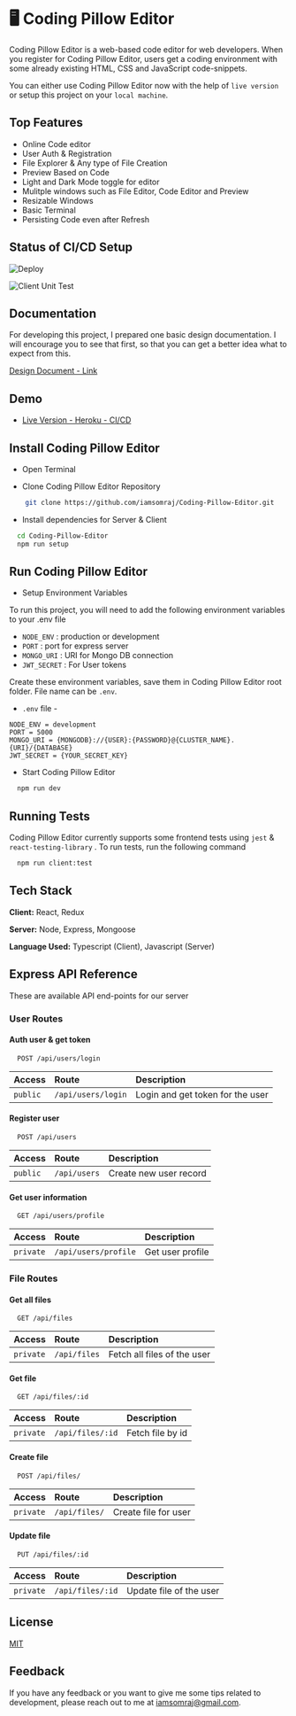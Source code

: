 # 🖥 Coding Pillow Editor

Coding Pillow Editor is a web-based code editor for web developers. When you register for Coding Pillow Editor, users get a coding environment with some already existing HTML, CSS and JavaScript code-snippets.

You can either use Coding Pillow Editor now with the help of `live version` or setup this project on your `local machine`.

## Top Features

- Online Code editor
- User Auth & Registration
- File Explorer & Any type of File Creation
- Preview Based on Code
- Light and Dark Mode toggle for editor
- Mulitple windows such as File Editor, Code Editor and Preview
- Resizable Windows
- Basic Terminal
- Persisting Code even after Refresh

## Status of CI/CD Setup

![Deploy](https://github.com/iamsomraj/Coding-Pillow-Editor/actions/workflows/main.yml/badge.svg)

![Client Unit Test](https://github.com/iamsomraj/Coding-Pillow-Editor/actions/workflows/unit-tests.yml/badge.svg)

## Documentation

For developing this project, I prepared one basic design documentation. I will encourage you to see that first, so that you can get a better idea what to expect from this.

[Design Document - Link](https://viewer.diagrams.net/?target=blank&highlight=0000ff&edit=_blank&layers=1&nav=1&title=CodingPillowEditor.drawio#Uhttps%3A%2F%2Fdrive.google.com%2Fuc%3Fid%3D1LB5tqI6q0m9oAXTLk9yQuO8I8cNiopW-%26export%3Ddownload)

## Demo

- [Live Version - Heroku - CI/CD](http://codingpilloweditor.herokuapp.com/)

## Install Coding Pillow Editor

- Open Terminal

- Clone Coding Pillow Editor Repository

```bash
    git clone https://github.com/iamsomraj/Coding-Pillow-Editor.git
```

- Install dependencies for Server & Client

```bash
  cd Coding-Pillow-Editor
  npm run setup
```

## Run Coding Pillow Editor

- Setup Environment Variables

To run this project, you will need to add the following environment variables to your .env file

- `NODE_ENV` : production or development
- `PORT` : port for express server
- `MONGO_URI` : URI for Mongo DB connection
- `JWT_SECRET` : For User tokens

Create these environment variables, save them in Coding Pillow Editor root folder. File name can be `.env`.

- `.env` file -

```
NODE_ENV = development
PORT = 5000
MONGO_URI = {MONGODB}://{USER}:{PASSWORD}@{CLUSTER_NAME}.{URI}/{DATABASE}
JWT_SECRET = {YOUR_SECRET_KEY}
```

- Start Coding Pillow Editor

```bash
  npm run dev
```

## Running Tests

Coding Pillow Editor currently supports some frontend tests using `jest` & `react-testing-library` . To run tests, run the following command

```bash
  npm run client:test
```

## Tech Stack

**Client:** React, Redux

**Server:** Node, Express, Mongoose

**Language Used:** Typescript (Client), Javascript (Server)

## Express API Reference

These are available API end-points for our server

### User Routes

#### Auth user & get token

```http
  POST /api/users/login
```

| Access   | Route              | Description                      |
| :------- | :----------------- | :------------------------------- |
| `public` | `/api/users/login` | Login and get token for the user |

#### Register user

```http
  POST /api/users
```

| Access   | Route        | Description            |
| :------- | :----------- | :--------------------- |
| `public` | `/api/users` | Create new user record |

#### Get user information

```http
  GET /api/users/profile
```

| Access    | Route                | Description      |
| :-------- | :------------------- | :--------------- |
| `private` | `/api/users/profile` | Get user profile |

### File Routes

#### Get all files

```http
  GET /api/files
```

| Access    | Route        | Description                 |
| :-------- | :----------- | :-------------------------- |
| `private` | `/api/files` | Fetch all files of the user |

#### Get file

```http
  GET /api/files/:id
```

| Access    | Route            | Description      |
| :-------- | :--------------- | :--------------- |
| `private` | `/api/files/:id` | Fetch file by id |

#### Create file

```http
  POST /api/files/
```

| Access    | Route         | Description          |
| :-------- | :------------ | :------------------- |
| `private` | `/api/files/` | Create file for user |

#### Update file

```http
  PUT /api/files/:id
```

| Access    | Route            | Description             |
| :-------- | :--------------- | :---------------------- |
| `private` | `/api/files/:id` | Update file of the user |

## License

[MIT](https://choosealicense.com/licenses/mit/)

## Feedback

If you have any feedback or you want to give me some tips related to development, please reach out to me at iamsomraj@gmail.com.
